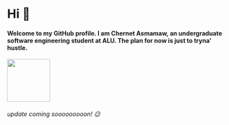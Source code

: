 <h1> Hi 👋 </h1>

<h4> Welcome to my GitHub profile. I am Chernet Asmamaw, an undergraduate software engineering student at ALU. The plan for now is just to tryna' hustle. </h4>
<img src="https://user-images.githubusercontent.com/113379056/213289932-b9c41acb-ae43-43aa-a133-c0c2e0e54091.jpg)" width="100" height="100">

<h6> update coming sooooooooon! 😉</h6>

<!--
**ChernetAsmamaw/ChernetAsmamaw** is a ✨ _special_ ✨ repository because its `README.md` (this file) appears on your GitHub profile.

Here are some ideas to get you started:

- 🔭 I’m currently working on ...
- 🌱 I’m currently learning ...
- 👯 I’m looking to collaborate on ...
- 🤔 I’m looking for help with ...
- 💬 Ask me about ...
- 📫 How to reach me: ...
- 😄 Pronouns: ...
- ⚡ Fun fact: ...
-->
